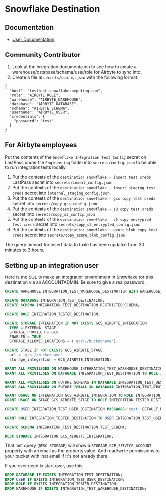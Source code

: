 # Snowflake Destination

## Documentation
* [User Documentation](https://docs.airbyte.io/integrations/destinations/snowflake)

## Community Contributor
1. Look at the integration documentation to see how to create a warehouse/database/schema/user/role for Airbyte to sync into.
1. Create a file at `secrets/config.json` with the following format:
```
{
  "host": "testhost.snowflakecomputing.com",
  "role": "AIRBYTE_ROLE",
  "warehouse": "AIRBYTE_WAREHOUSE",
  "database": "AIRBYTE_DATABASE",
  "schema": "AIRBYTE_SCHEMA",
  "username": "AIRBYTE_USER",
  "credentials": {
    "password": "test"
  }
}
```

## For Airbyte employees
Put the contents of the `Snowflake Integration Test Config` secret on LastPass under the `Engineering` folder into `secrets/config.json` to be able to run integration tests locally.

1. Put the contents of the `destination snowflake - insert test creds` LastPass secret into `secrets/insert_config.json`.
2. Put the contents of the `destination snowflake - insert staging test creds` secret into `internal_staging_config.json`.
3. Put the contents of the `destination snowflake - gcs copy test creds` secret into `secrets/copy_gcs_config.json`
4. Put the contents of the `destination snowflake - s3 copy test creds` secret into `secrets/copy_s3_config.json`
1. Put the contents of the `destination snowflake - s3 copy encrypted test creds` secret into `secrets/copy_s3_encrypted_config.json`
6. Put the contents of the `destination snowflake - azure blob copy test creds` secret into `secrets/copy_azure_blob_config.json`

The query timeout for insert data to table has been updated from 30 minutes to 3 hours.

## Setting up an integration user

Here is the SQL to make an integration environment in Snowflake for this destination via an ACCOUNTADMIN. Be sure to give a real password.

```sql
CREATE WAREHOUSE INTEGRATION_TEST_WAREHOUSE_DESTINATION WITH WAREHOUSE_SIZE = 'XSMALL' WAREHOUSE_TYPE = 'STANDARD' AUTO_SUSPEND = 600 AUTO_RESUME = TRUE;

CREATE DATABASE INTEGRATION_TEST_DESTINATION;
CREATE SCHEMA INTEGRATION_TEST_DESTINATION.RESTRICTED_SCHEMA;

CREATE ROLE INTEGRATION_TESTER_DESTINATION;

CREATE STORAGE INTEGRATION IF NOT EXISTS GCS_AIRBYTE_INTEGRATION
  TYPE = EXTERNAL_STAGE
  STORAGE_PROVIDER = GCS
  ENABLED = TRUE
  STORAGE_ALLOWED_LOCATIONS = ('gcs://bucketname');

CREATE STAGE IF NOT EXISTS GCS_AIRBYTE_STAGE
  url = 'gcs://bucketname'
  storage_integration = GCS_AIRBYTE_INTEGRATION;

GRANT ALL PRIVILEGES ON WAREHOUSE INTEGRATION_TEST_WAREHOUSE_DESTINATION TO ROLE INTEGRATION_TESTER_DESTINATION;
GRANT ALL PRIVILEGES ON DATABASE INTEGRATION_TEST_DESTINATION TO ROLE INTEGRATION_TESTER_DESTINATION;

GRANT ALL PRIVILEGES ON FUTURE SCHEMAS IN DATABASE INTEGRATION_TEST_DESTINATION TO ROLE INTEGRATION_TESTER_DESTINATION;
GRANT ALL PRIVILEGES ON FUTURE TABLES IN DATABASE INTEGRATION_TEST_DESTINATION TO ROLE INTEGRATION_TESTER_DESTINATION;

GRANT USAGE ON INTEGRATION GCS_AIRBYTE_INTEGRATION TO ROLE INTEGRATION_TESTER_DESTINATION;
GRANT USAGE ON STAGE GCS_AIRBYTE_STAGE TO ROLE INTEGRATION_TESTER_DESTINATION;

CREATE USER INTEGRATION_TEST_USER_DESTINATION PASSWORD='test' DEFAULT_ROLE=INTEGRATION_TESTER_DESTINATION DEFAULT_WAREHOUSE=INTEGRATION_TEST_WAREHOUSE_DESTINATION MUST_CHANGE_PASSWORD=false;

GRANT ROLE INTEGRATION_TESTER_DESTINATION TO USER INTEGRATION_TEST_USER_DESTINATION;

CREATE SCHEMA INTEGRATION_TEST_DESTINATION.TEST_SCHEMA;

DESC STORAGE INTEGRATION GCS_AIRBYTE_INTEGRATION;
```

That last query (`DESC STORAGE`) will show a `STORAGE_GCP_SERVICE_ACCOUNT` property with an email as the property value. Add read/write permissions to your bucket with that email if it's not already there.

If you ever need to start over, use this:
```sql
DROP DATABASE IF EXISTS INTEGRATION_TEST_DESTINATION;
DROP USER IF EXISTS INTEGRATION_TEST_USER_DESTINATION;
DROP ROLE IF EXISTS INTEGRATION_TESTER_DESTINATION;
DROP WAREHOUSE IF EXISTS INTEGRATION_TEST_WAREHOUSE_DESTINATION;
```